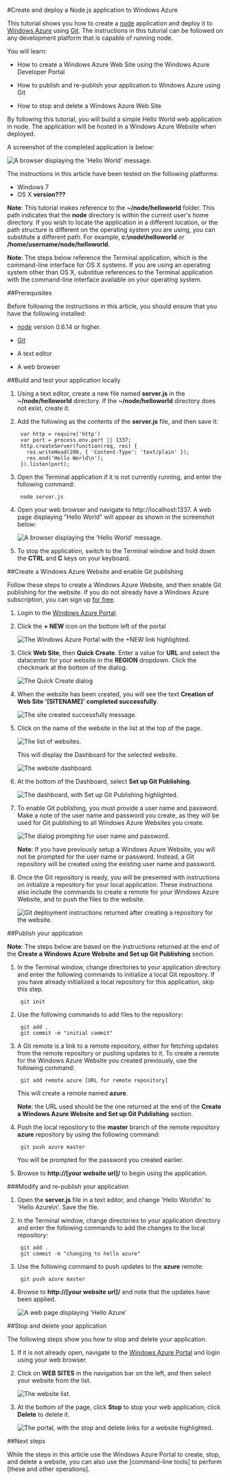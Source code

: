 #Create and deploy a Node.js application to Windows Azure

This tutorial shows you how to create a [node] application and deploy it to [Windows Azure] using [Git]. The instructions in this tutorial can be followed on any development platform that is capable of running node.

You will learn:

* How to create a Windows Azure Web Site using the Windows Azure Developer Portal

* How to publish and re-publish your application to Windows Azure using Git

* How to stop and delete a Windows Azure Web Site

By following this tutorial, you will build a simple Hello World web application in node. The application will be hosted in a Windows Azure Website when deployed.
 
A screenshot of the completed application is below:

![A browser displaying the 'Hello World' message.][helloworld-completed]

The instructions in this article have been tested on the following platforms:

* Windows 7
* OS X **version???**

**Note**: This tutorial makes reference to the **~/node/helloworld** folder. This path indicates that the **node** directory is within the current user's home directory. If you wish to locate the application in a different location, or the path structure is different on the operating system you are using, you can substitute a different path. For example, **c:\node\helloworld** or **/home/username/node/helloworld**.

**Note**: The steps below reference the Terminal application, which is the command-line interface for OS X systems. If you are using an operating system other than OS X, substitue references to the Terminal application with the command-line interface available on your operating system.

##Prerequisites

Before following the instructions in this article, you should ensure that you have the following installed:

* [node] version 0.6.14 or higher.

* [Git]

* A text editor

* A web browser


##Build and test your application locally

1. Using a text editor, create a new file named **server.js** in the **~/node/helloworld** directory. If the **~/node/helloworld** directory does not exist, create it.

2. Add the following as the contents of the **server.js** file, and then save it:

        var http = require('http')
        var port = process.env.port || 1337;
        http.createServer(function(req, res) {
          res.writeHead(200, { 'Content-Type': 'text/plain' });
          res.end('Hello World\n');
        }).listen(port);

3. Open the Terminal application if it is not currently running, and enter the following command:

        node server.js

4. Open your web browser and navigate to http://localhost:1337. A web page displaying "Hello World" will appear as shown in the screenshot below:

    ![A browser displaying the 'Hello World' message.][helloworld-localhost]

5. To stop the application, switch to the Terminal window and hold down the **CTRL** and **C** keys on your keyboard.

##Create a Windows Azure Website and enable Git publishing

Follow these steps to create a Windows Azure Website, and then enable Git publishing for the website. If you do not already have a Windows Azure subscription, you can sign up [for free].

1. Login to the [Windows Azure Portal].

2. Click the **+ NEW** icon on the bottom left of the portal

    ![The Windows Azure Portal with the +NEW link highlighted.][portal-new-website]

3. Click **Web Site**, then **Quick Create**. Enter a value for **URL** and select the datacenter for your website in the **REGION** dropdown. Click the checkmark at the bottom of the dialog.

    ![The Quick Create dialog][portal-quick-create]

4. When the website has been created, you will see the text **Creation of Web Site '[SITENAME]' completed successfully**. 

	![The site created successfully message.][portal-website-created]

5. Click on the name of the website in the list at the top of the page.

	![The list of websites.][portal-website-list]

	This will display the Dashboard for the selected website.

	![The website dashboard.][portal-website-dashboard]

6. At the bottom of the Dashboard, select **Set up Git Publishing**.

	![The dashboard, with Set up Git Publishing highlighted.][portal-website-dashboard-setup-git]

7. To enable Git publishing, you must provide a user name and password. Make a note of the user name and password you create, as they will be used for Git publishing to all Windows Azure Websites you create.

	![The dialog prompting for user name and password.][portal-git-username-password]

	**Note**: If you have previously setup a Windows Azure Website, you will not be prompted for the user name or password. Instead, a Git repository will be created using the existing user name and password.

8. Once the Git repository is ready, you will be presented with instructions on initialize a repository for your local application. These instructions also include the commands to create a remote for your Windows Azure Website, and to push the files to the website.

	![Git deployment instructions returned after creating a repository for the website.][portal-git-instructions]

##Publish your application

**Note**: The steps below are based on the instructions returned at the end of the **Create a Windows Azure Website and Set up Git Publishing** section.

1. In the Terminal window, change directories to your application directory and enter the following commands to initialize a local Git repository. If you have already initialized a local repository for this application, skip this step.

		git init

2. Use the following commands to add files to the repository:

		git add .
		git commit -m "initial commit"

3. A Git remote is a link to a remote repository, either for fetching updates from the remote repository or pushing updates to it. To create a remote for the Windows Azure Website you created previously, use the following command:

		git add remote azure [URL for remote repository]

	This will create a remote named **azure**.

	**Note**: the URL used should be the one returned at the end of the **Create a Windows Azure Website and Set up Git Publishing** section.

4. Push the local repository to the **master** branch of the remote repository **azure** repository by using the following command:

		git push azure master

	You will be prompted for the password you created earlier.

5. Browse to **http://[your website url]/** to begin using the application.

###Modify and re-publish your application

1. Open the **server.js** file in a text editor, and change 'Hello World\n' to 'Hello Azure\n'. Save the file.

2. In the Terminal window, change directories to your application directory and enter the following commands to add the changes to the local repository:

		git add .
		git commit -m "changing to hello azure"

3. Use the following command to push updates to the **azure** remote:

		git push azure master

4. Browse to **http://[your website url]/** and note that the updates have been applied.

	![A web page displaying 'Hello Azure'][hello-azure]

##Stop and delete your application

The following steps show you how to stop and delete your application.

1. If it is not already open, navigate to the [Windows Azure Portal] and login using your web browser.

2. Click on **WEB SITES** in the navigation bar on the left, and then select your website from the list.

	![The website list.][portal-website-list]

3. At the bottom of the page, click **Stop** to stop your web application; click **Delete** to delete it.

	![The portal, with the stop and delete links for a website highlighted.][portal-website-stop-delete]

##Next steps

While the steps in this article use the Windows Azure Portal to create, stop, and delete a website, you can also use the [command-line tools] to perform [these and other operations].


[node]: http://nodejs.org/
[Git]: http://git-scm.com/
[Windows Azure]: http://windowsazure.com
[Windows Azure Portal]: http://windowsazure.com
[for free]: http://windowsazure.com

[helloworld-completed]: ./Media/helloworld_completed.png
[helloworld-localhost]: ./Media/helloworld_localhost.png
[hello-azure]: ./Media/node_helloazure.png
[portal-new-website]: ./Media/portal_new_website.png
[portal-quick-create]: ./Media/portal_quick_create.png
[portal-website-created]: ./Media/portal_quick_create.png
[portal-website-list]: ./Media/portal_website_list.png
[portal-website-dashboard]: ./Media/portal_website_dashboard.png
[portal-website-dashboard-setup-git]: ./Media/portal-website-dashboard-setup-git.png
[portal-git-username-password]: ./Media/portal_git_username_password.png
[portal-git-instructions]: ./Media/portal_git_instructions.png
[portal-website-stop-delete]: ./Media/portal_website_stop_delete.png